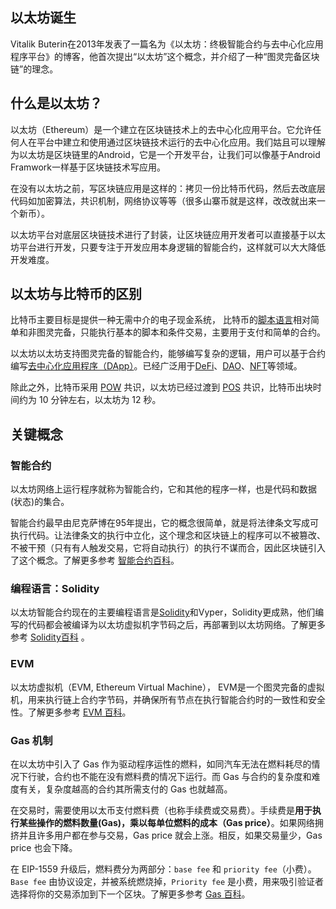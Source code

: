 ## 以太坊诞生

Vitalik Buterin在2013年发表了一篇名为《以太坊：终极智能合约与去中心化应用程序平台》的博客，他首次提出“以太坊”这个概念，并介绍了一种“图灵完备区块链”的理念。

## 什么是以太坊？

以太坊（Ethereum）是一个建立在区块链技术上的去中心化应用平台。它允许任何人在平台中建立和使用通过区块链技术运行的去中心化应用。我们姑且可以理解为以太坊是区块链里的Android，它是一个开发平台，让我们可以像基于Android Framwork一样基于区块链技术写应用。

在没有以太坊之前，写区块链应用是这样的：拷贝一份比特币代码，然后去改底层代码如加密算法，共识机制，网络协议等等（很多山寨币就是这样，改改就出来一个新币）。

以太坊平台对底层区块链技术进行了封装，让区块链应用开发者可以直接基于以太坊平台进行开发，只要专注于开发应用本身逻辑的智能合约，这样就可以大大降低开发难度。

## 以太坊与比特币的区别

比特币主要目标是提供一种无需中介的电子现金系统， 比特币的[脚本语言](https://learnblockchain.cn/tags/%E6%AF%94%E7%89%B9%E5%B8%81%E8%84%9A%E6%9C%AC)相对简单和非图灵完备，只能执行基本的脚本和条件交易，主要用于支付和简单的合约。

以太坊以太坊支持图灵完备的智能合约，能够编写复杂的逻辑，用户可以基于合约编写[去中心化应用程序（DApp）](https://learnblockchain.cn/tags/DApp)。已经广泛用于[DeFi](https://learnblockchain.cn/tags/Defi)、[DAO](https://learnblockchain.cn/tags/DAO)、[NFT](https://learnblockchain.cn/tags/NFT)等领域。



除此之外，比特币采用 [POW](https://learnblockchain.cn/tags/POW) 共识，以太坊已经过渡到 [POS](https://learnblockchain.cn/tags/POS) 共识，比特币出块时间约为 10 分钟左右，以太坊为 12 秒。



## 关键概念

### 智能合约

以太坊网络上运行程序就称为智能合约，它和其他的程序一样，也是代码和数据(状态)的集合。

智能合约最早由尼克萨博在95年提出，它的概念很简单，就是将法律条文写成可执行代码。让法律条文的执行中立化，这个理念和区块链上的程序可以不被篡改、不被干预（只有有人触发交易，它将自动执行）的执行不谋而合，因此区块链引入了这个概念。了解更多参考 [智能合约百科](https://learnblockchain.cn/tags/智能合约)。

### 编程语言：Solidity

以太坊智能合约现在的主要编程语言是[Solidity]()和Vyper，Solidity更成熟，他们编写的代码都会被编译为以太坊虚拟机字节码之后，再部署到以太坊网络。了解更多参考 [Solidity百科](https://learnblockchain.cn/tags/Solidity) 。



### EVM

以太坊虚拟机（EVM, Ethereum Virtual Machine）， EVM是一个图灵完备的虚拟机，用来执行链上合约字节码，并确保所有节点在执行智能合约时的一致性和安全性。了解更多参考 [EVM 百科](https://learnblockchain.cn/tags/EVM)。

### Gas 机制

在以太坊中引入了 Gas 作为驱动程序运性的燃料，如同汽车无法在燃料耗尽的情况下行驶，合约也不能在没有燃料费的情况下运行。而 Gas 与合约的复杂度和难度有关，复杂度越高的合约其所需支付的 Gas 也就越高。

在交易时，需要使用以太币支付燃料费（也称手续费或交易费）。手续费是**用于执行某些操作的燃料数量(Gas)，乘以每单位燃料的成本（Gas price）**。如果网络拥挤并且许多用户都在参与交易，Gas price 就会上涨。相反，如果交易量少，Gas price 也会下降。



在 EIP-1559 升级后，燃料费分为两部分：`base fee` 和 `priority fee`（小费）。`Base fee` 由协议设定，并被系统燃烧掉，`Priority fee` 是小费，用来吸引验证者选择将你的交易添加到下一个区块。了解更多参考 [Gas 百科](https://learnblockchain.cn/tags/EVM)。

